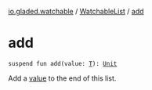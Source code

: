 [io.gladed.watchable](../index.md) / [WatchableList](index.md) / [add](./add.md)

# add

`suspend fun add(value: `[`T`](index.md#T)`): `[`Unit`](https://kotlinlang.org/api/latest/jvm/stdlib/kotlin/-unit/index.html)

Add a [value](add.md#io.gladed.watchable.WatchableList$add(io.gladed.watchable.WatchableList.T)/value) to the end of this list.

